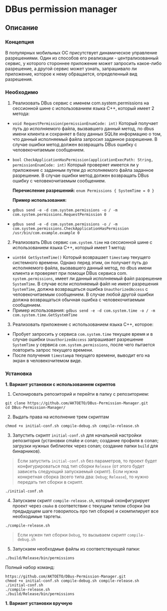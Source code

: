 # DBus permission manager

## Описание
### Концепция
В популярных мобильных ОС присутствует динамическое управление разрешениями. Один из способов его реализации - централизованный
сервис, у которого стороннее приложение может запросить какое-либо разрешение, а другой сервис может узнать, запрашивало ли приложение,
которое к нему обращается, определенный вид разрешения.

### Необходимо

1. Реализовать DBus сервис с именем com.system.permissions на сессионной шине с использованием языка C++, который имеет 2
метода:
- `void RequestPermission(permissionEnumCode: int)`
Который получает путь до исполняемого файла, вызвавшего данный метод, по dbus имени клиента и сохраняет в базу данных SQLite информацию о том, что данный исполняемый файла запросил заданное
разрешение. В случае ошибки метод должен возвращать DBus ошибку с человекочитаемым сообщением.
- `bool CheckApplicationHasPermission(applicationExecPath: String, permissionEnumCode: int)`
Который проверяет имеется ли у приложение с заданным путем до исполняемого файла заданное разрешение. В случае
ошибки метод должен возвращать DBus ошибку с человекочитаемым сообщением.

    **Перечисление разрешений:**
`enum Permissions { SystemTime = 0 }`

    **Пример использования:**
- `gdbus send -e -d com.system.permissions -o / -m com.system.permissions.RequestPermission 0`
- `gdbus send -e -d com.system.permissions -o / -m com.system.permissions.CheckApplicationHasPermission /usr/bin/com.example.example 0`
2. Реализовать DBus сервис `com.system.time` на сессионной шине с использованием языка C++, который имеет 1 метод:
- `uint64 GetSystemTime()`
Который возврашает `timestamp` текущего системного времени. Однако перед этим, он получает путь до исполняемого файла,
вызвавшего данный метод, по dbus имени клиента и проверяет при помощи DBus сервиса com.
`system.permissions`, имеет ли данный исполняемый файл разрешение `SystemTime`. В случае если исполняемый файл не
имеет разрешения `SystemTime`, должна возвращаться ошибка `UnauthorizedAccess` с человекочитаемым сообщением. В
случае любой другой ошибки должна возвращаться обычная ошибка с человекочитаемым сообщением.
- Пример использования:
`gdbus send -e -d com.system.time -o / -m com.system.time.GetSystemTime`
3. Реализовать приложение с использованием языка C++, которое:
- Пробует запросить у сервиса `com.system.time` текущее время и в случае ошибки `UnauthorizedAccess` запрашивает
разрешение `SystemTime` у сервиса `com.system.permissions`, после чего пытается повторить запрос текущего времени.
- После получения `timestamp`a текущего времени, выводит его на экран в человекочитемом виде.

### Установка

**1. Вариант установки с использованием скриптов**

1. Склонировать репозиторий и перейти в папку с репозиторием:
```
git clone https://github.com/AKTOETO/DBus-Permission-Manager.git
cd DBus-Permission-Manager/
```
2. Выдать права на исполнение трем скриптам
```
chmod +x initial-conf.sh compile-debug.sh compile-release.sh 
```
3. Запустить скрипт `initial-conf.sh` для начальной настройки репозитория (установки cmake и conan; создание профиля в conan; загрузки нужных библиотек через conan; создание папки `build` для бинарников). 
> Если запустить `initial-conf.sh` без параметров, то проект будет конфигурироваться под тип сборки `Release` (от этого будет зависеть следующий запускаемый скрипт). Если нужна конкретная сборка (всего типа два: `Debug`; `Release`), то нужно передать тип сборки в скрипт.
```
./initial-conf.sh
```
4. Запускаем скрипт `compile-release.sh`, который сконфигурирует проект через `cmake` в соответствии с текущим типом сборки (на предыдущем шаге говорилось про тип сборки) и скомпилирует все необходимые таргеты.
```
./compile-release.sh
```
> Если нужен тип сборки `Debug`, то вызываем скрипт `compile-debug.sh`
5. Запускаем необходмые файлы из соответствующей папки:
```
./build/Release/bin/permissions
```

Полный набор команд:
```
https://github.com/AKTOETO/DBus-Permission-Manager.git
chmod +x initial-conf.sh compile-debug.sh compile-release.sh 
./initial-conf.sh
./compile-release.sh
./build/Release/bin/permissions
```

**1. Вариант установки вручную**

